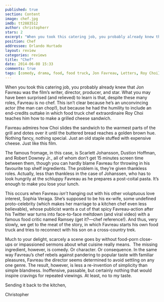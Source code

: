 ```yaml
---
published: true
section: Content
image: chef.jpg
imdb: tt2883512
author: christopherr  
stars: 2
excerpt: "When you took this catering job, you probably already knew that Jon Favreau was the film's writer, director, producer, and star. What you may have been surprised (and relieved) to learn is that, despite these many roles, Favreau is no chef."
position: Chef
addressee: Orlando Hurtado
layout: review
categories: reviews
title: "Chef"
date: 2014-06-08 15:33
comments: true
tags: [comedy, drama, food, food truck, Jon Favreau, Letters, Roy Choi]
---
```

<p>When you took this catering job, you probably already knew that Jon Favreau was the film&rsquo;s writer, director, producer, and star. What you may have been surprised (and relieved) to learn is that, despite these many roles, Favreau is no chef. This isn&rsquo;t clear because he&rsquo;s an unconvincing actor (the man can chop!), but because he had the humility to include an end-credits outtake in which food truck chef extraordinaire Roy Choi teaches him how to make a grilled cheese sandwich.</p>
<p>Favreau admires how Choi slides the sandwich to the warmest parts of the grill and dotes over it until the buttered bread reaches a golden brown hue. Nothing fancy, nothing special. Just an old staple stuffed with expensive cheese. Just like this film.</p>
<p>The famous fromage, in this case, is Scarlett Johansson, Dustion Hoffman, and Robert Downey Jr., all of whom don&rsquo;t get 15 minutes screen time between them, though you can hardly blame Favreau for throwing in his favourite top shelf ingredients. The problem is, they&rsquo;re given thankless roles. Actually, less than thankless in the case of Johanssen, who has to look hungrily at the schluppy Favreau as he prepares a post-coital pasta. It&rsquo;s enough to make you lose your lunch.</p>
<p>This occurs when Favreau <em>isn&rsquo;t</em> hanging out with his other voluptuous love interest, Sophia Veraga. She&rsquo;s supposed to be his ex-wife, some undefined proto-celebrity (which makes her marriage to a kitchen chef even less believable), whose publicist wants a cut of that spicy Favreau-action after his Twitter war turns into face-to-face meltdown (and viral video) with a famous food critic named Ramsey (get it?&mdash;chef reference!). And thus, very slowly, we get to the meat of the story, in which Favreau starts his own food truck and tries to reconnect with his son on a cross-country trek.</p>
<p>Much to your delight, scarcely a scene goes by without food-porn close-ups or impassioned sermons about what cuisine really means.&nbsp; The missing ingredient, however, is comedy. Or character. Or consequence. In the same way Favreau&rsquo;s chef rebels against pandering to popular taste with familiar pleasures, Favreau the director seems determined to avoid settling on any one genre. The result, however, is less a re-invention of simplicity than simple blandness. Inoffensive, passable, but certainly nothing that would inspire cravings for repeated viewings. At least, no to my taste.&nbsp;</p>
<p>Sending it back to the kitchen,</p>
<p>Christopher</p>
